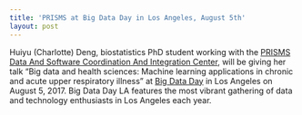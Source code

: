 ```yaml
---
title: 'PRISMS at Big Data Day in Los Angeles, August 5th'
layout: post
---
```


Huiyu (Charlotte) Deng, biostatistics PhD student working with the [PRISMS Data And Software Coordination And Integration Center](/projects/dscic/), will be giving her talk “Big data and health sciences: Machine learning applications in chronic and acute upper respiratory illness” at [Big Data Day](http://www.bigdatadayla.com) in Los Angeles on August 5, 2017. Big Data Day LA features the most vibrant gathering of data and technology enthusiasts in Los Angeles each year.
